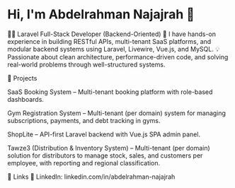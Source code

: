 # Hi, I'm Abdelrahman Najajrah 👋

👨‍💻 Laravel Full-Stack Developer (Backend-Oriented)
🔧 I have hands-on experience in building RESTful APIs, multi-tenant SaaS platforms, and modular backend systems using Laravel, Livewire, Vue.js, and MySQL.
💡 Passionate about clean architecture, performance-driven code, and solving real-world problems through well-structured systems.

🚀 Projects

SaaS Booking System – Multi-tenant booking platform with role-based dashboards.

Gym Registration System – Multi-tenant (per domain) system for managing subscriptions, payments, and debt tracking in gyms.

ShopLite – API-first Laravel backend with Vue.js SPA admin panel.

Tawze3 (Distribution & Inventory System) – Multi-tenant (per domain) solution for distributors to manage stock, sales, and customers per employee, with reporting and regional classification.



🔗 Links
💼 LinkedIn: linkedin.com/in/abdelrahman-najajrah
